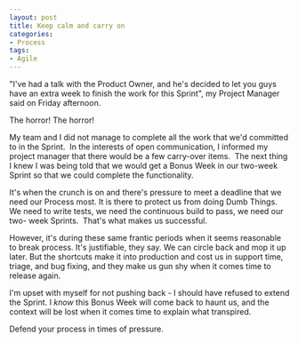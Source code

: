 ```yaml
---
layout: post
title: Keep calm and carry on
categories:
- Process
tags: 
- Agile
---
```


"I've had a talk with the Product Owner, and he's decided to let you guys have
an extra week to finish the work for this Sprint", my Project Manager said on
Friday afternoon.

The horror! The horror!

My team and I did not manage to complete all the work that we'd committed to
in the Sprint.  In the interests of open communication, I informed my project
manager that there would be a few carry-over items.  The next thing I knew I
was being told that we would get a Bonus Week in our two-week Sprint so that
we could complete the functionality.

It's when the crunch is on and there's pressure to meet a deadline that we
need our Process most. It is there to protect us from doing Dumb Things. We
need to write tests, we need the continuous build to pass, we need our two-
week Sprints.  That's what makes us successful.

However, it's during these same frantic periods when it seems reasonable to
break process. It's justifiable, they say. We can circle back and mop it up
later. But the shortcuts make it into production and cost us in support time,
triage, and bug fixing, and they make us gun shy when it comes time to release
again.

I'm upset with myself for not pushing back - I should have refused to extend
the Sprint. I _know_ this Bonus Week will come back to haunt us, and the
context will be lost when it comes time to explain what transpired.

Defend your process in times of pressure.

